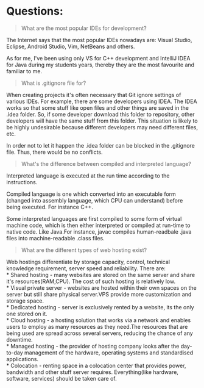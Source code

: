 # Questions:

> What are the most popular IDEs for development?

<p>The Internet says that the most popular IDEs nowadays are:
Visual Studio, Eclipse, Android Studio, Vim, NetBeans and others.</p>
<p>As for me, I've been using only VS for C++ development and IntelliJ IDEA for Java during my students years, thereby they are the most favourite and familiar to me.</p>

> What is .gitignore file for?

<p>When creating projects it's often necessary that Git ignore settings of various IDEs. For example, there are some developers using IDEA. The IDEA works so that some stuff like open files and other things are saved in the .idea folder. So, if some developer download this folder to repository, other developers will have the same stuff from this folder. This situation is likely to be highly undesirable because different developers may need different files, etc.</p>
<p>In order not to let it happen the .idea folder can be blocked in the .gitignore file. Thus, there would be no conflicts.</p>

> What's the difference between compiled and interpreted language?

<p>Interpreted language is executed at the run time according to the instructions. </p>
<p>Compiled language is one which converted into an executable form (changed into assembly language, which CPU can understand) before being executed. For instance C++.</p>
<p>Some interpreted languages are first compiled to some form of virtual machine code, which is then either interpreted or compiled at run-time to native code. Like Java.For instance, javac compiles human-readbale .java files into machine-readable .class files.</p>

> What are the different types of web hosting exist?

<p>Web hostings differentiate by storage capacity, control, technical knowledge requirement, server speed and reliability. There are:<br>
* Shared hosting - many websites are stored on the same server and share it's resources(RAM,CPU). The cost of such hosting is relatively low.<br>
* Visual private server - websites are hosted within their own spaces on the server but still share physical server.VPS provide more customization and storage space.<br>
* Dedicated hosting -  server is exclusively rented by a website, its the only one stored on it.<br>
* Cloud hosting - a hosting solution that works via a network and enables users to employ as many resources as they need.The resources that are being used are spread across several servers, reducing the chance of any downtime.<br>
* Managed hosting - the provider of hosting company looks after the day-to-day management of the hardware, operating systems and standardised applications.<br>
* Colocation - renting space in a colocation center that provides power, bandwidth and other stuff server requires. Everything(like hardware, software, services) should be taken care of.</p>
